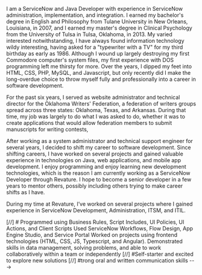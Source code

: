 I am a ServiceNow and Java Developer with experience in ServiceNow administration, implementation, and integration. I earned my bachelor's degree in English and Philosophy from Tulane University in New Orleans, Louisiana, in 2007, and I earned my master's degree in Clinical Psychology from the University of Tulsa in Tulsa, Oklahoma, in 2013. My varied interested notwithstanding, I have always found information technology wildy interesting, having asked for a "typewriter with a TV" for my third birthday as early as 1986. Although I wound up largely destroying my first Commodore computer's system files, my first experience with DOS programming left me thirsty for more. Over the years, I dipped my feet into HTML, CSS, PHP, MySQL, and Javascript, but only recently did I make the long-overdue choice to throw myself fully and professionally into a career in software development.

For the past six years, I served as website administrator and technical director for the Oklahoma Writers' Federation, a federation of writers groups spread across three states: Oklahoma, Texas, and Arkansas. During that time, my job was largely to do what I was asked to do, whether it was to create applications that would allow federation members to submit manuscripts for writing contests, 

After working as a system administrator and technical support engineer for several years, I decided to shift my career to software development. Since shifting careers,  I have worked on several projects and gained valuable experience in technologies on Java, web applications, and mobile app development. I enjoy programming and enjoy learning new development technologies, which is the reason I am currently working as a ServiceNow Developer through Revature.  I hope to become a senior developer in a few years to mentor others, possibly including others trying to make career shifts as I have.

During my time at Revature, I’ve worked on several projects where I gained experience in ServiceNow Development, Administration, ITSM, and ITIL. 

[//] # Programmed using Business Rules, Script Includes, UI Policies, UI Actions, and Client Scripts
Used ServiceNow Workflows, Flow Design, App Engine Studio, and Service Portal
Worked on projects using frontend technologies (HTML, CSS, JS, Typescript, and Angular).
Demonstrated skills in data management, solving problems, and able to work collaboratively within a team or independently
[//] #Self-starter and excited to explore new solutions
[//] #trong oral and written communication skills --->